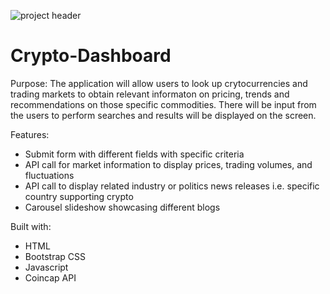 ![project header](https://user-images.githubusercontent.com/92878321/148716817-db997bfe-0ed1-4aa9-bf87-3fffef3ad930.jpg)

# Crypto-Dashboard

Purpose:
The application will allow users to look up crytocurrencies and trading markets to obtain relevant informaton on pricing, trends and recommendations on those specific commodities.  There will be input from the users to perform searches and results will be displayed on the screen.

Features:
- Submit form with different fields with specific criteria
- API call for market information to display prices, trading volumes, and fluctuations
- API call to display related industry or politics news releases i.e. specific country supporting crypto
- Carousel slideshow showcasing different blogs

Built with:
- HTML
- Bootstrap CSS
- Javascript
- Coincap API

